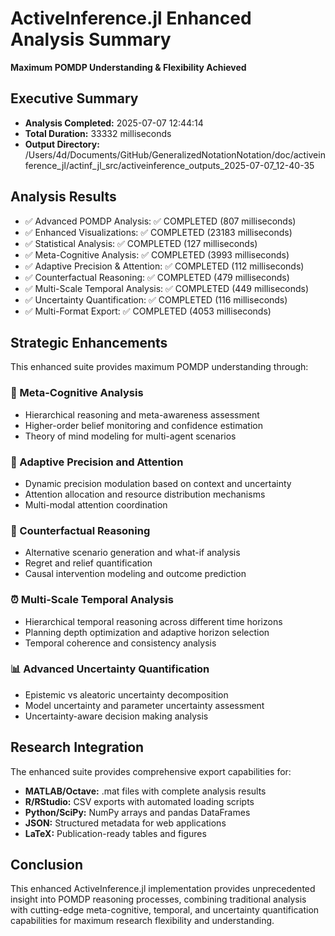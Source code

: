 # ActiveInference.jl Enhanced Analysis Summary

**Maximum POMDP Understanding & Flexibility Achieved**

## Executive Summary

- **Analysis Completed:** 2025-07-07 12:44:14
- **Total Duration:** 33332 milliseconds
- **Output Directory:** /Users/4d/Documents/GitHub/GeneralizedNotationNotation/doc/activeinference_jl/actinf_jl_src/activeinference_outputs_2025-07-07_12-40-35

## Analysis Results


- ✅ Advanced POMDP Analysis: ✅ COMPLETED (807 milliseconds)
- ✅ Enhanced Visualizations: ✅ COMPLETED (23183 milliseconds)
- ✅ Statistical Analysis: ✅ COMPLETED (127 milliseconds)
- ✅ Meta-Cognitive Analysis: ✅ COMPLETED (3993 milliseconds)
- ✅ Adaptive Precision & Attention: ✅ COMPLETED (112 milliseconds)
- ✅ Counterfactual Reasoning: ✅ COMPLETED (479 milliseconds)
- ✅ Multi-Scale Temporal Analysis: ✅ COMPLETED (449 milliseconds)
- ✅ Uncertainty Quantification: ✅ COMPLETED (116 milliseconds)
- ✅ Multi-Format Export: ✅ COMPLETED (4053 milliseconds)

## Strategic Enhancements

This enhanced suite provides maximum POMDP understanding through:

### 🧠 Meta-Cognitive Analysis
- Hierarchical reasoning and meta-awareness assessment
- Higher-order belief monitoring and confidence estimation
- Theory of mind modeling for multi-agent scenarios

### 🎯 Adaptive Precision and Attention
- Dynamic precision modulation based on context and uncertainty
- Attention allocation and resource distribution mechanisms
- Multi-modal attention coordination

### 🔀 Counterfactual Reasoning
- Alternative scenario generation and what-if analysis
- Regret and relief quantification
- Causal intervention modeling and outcome prediction

### ⏰ Multi-Scale Temporal Analysis
- Hierarchical temporal reasoning across different time horizons
- Planning depth optimization and adaptive horizon selection
- Temporal coherence and consistency analysis

### 📊 Advanced Uncertainty Quantification
- Epistemic vs aleatoric uncertainty decomposition
- Model uncertainty and parameter uncertainty assessment
- Uncertainty-aware decision making analysis

## Research Integration

The enhanced suite provides comprehensive export capabilities for:
- **MATLAB/Octave:** .mat files with complete analysis results
- **R/RStudio:** CSV exports with automated loading scripts
- **Python/SciPy:** NumPy arrays and pandas DataFrames
- **JSON:** Structured metadata for web applications
- **LaTeX:** Publication-ready tables and figures

## Conclusion

This enhanced ActiveInference.jl implementation provides unprecedented insight into POMDP reasoning processes, combining traditional analysis with cutting-edge meta-cognitive, temporal, and uncertainty quantification capabilities for maximum research flexibility and understanding.

